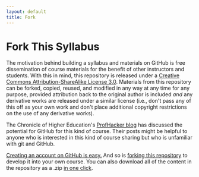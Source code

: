 ```yaml
---
layout: default
title: Fork
---
```



# Fork This Syllabus #

The motivation behind building a syllabus and materials on GitHub is free dissemination of course materials for the benefit of other instructors and students. With this in mind, this repository is released under a [Creative Commons Attribution-ShareAlike License 3.0](http://creativecommons.org/licenses/by-sa/3.0/). Materials from this repository can be forked, copied, reused, and modified in any way at any time for any purpose, provided attribution back to the original author is included *and* any derivative works are released under a similar license (i.e., don't pass any of this off as your own work and don't place additional copyright restrictions on the use of any derivative works).

The Chronicle of Higher Education's [ProfHacker blog](http://chronicle.com/blogs/profhacker/tag/github) has discussed the potential for GitHub for this kind of course. Their posts might be helpful to anyone who is interested in this kind of course sharing but who is unfamiliar with git and GitHub.

[Creating an account on GitHub is easy.](https://help.github.com/articles/signing-up-for-a-new-github-account) And so is [forking this repository](https://help.github.com/articles/fork-a-repo) to develop it into your own course. You can also download all of the content in the repository as a .zip [in one click](https://github.com/leeper/conflictcourse/archive/gh-pages.zip).
